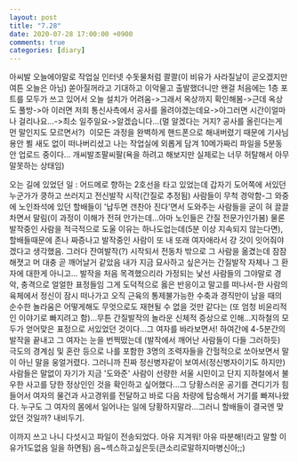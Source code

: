```yaml
---
layout: post
title: "7.28"
date: 2020-07-28 17:00:00 +0900
comments: true 
categories: [diary] 
---
```

아씨발 오늘에야말로 작업실 인터넷 수돗물처럼 콸콸(이 비유가 사라질날이 곧오겠지만 여튼 오늘은 아님) 쏟아질꺼라고 기대하고 이악물고 출발했더니만 왠걸
처음에는 1층 포트를 모두가 쓰고 있어서 오늘 설치가 어려움->그래서 옥상까지 확인해봄->근데 옥상도 풀방->아 이러면 저희 통신사측에서 공사를 올려야겠는데요->아그러면 시간이얼마나 걸리나요...->최소 일주일요->알겠습니다...(멀 알겠다는 거지? 공사를 올린다는게 먼 말인지도 모르면서?) 
이모든 과정을 완벽하게 핸드폰으로 해내버렸기 때문에 기사님 용안 뵐 새도 없이 떠나버리셨고 나는 작업실에 외롭게 담겨 10메가짜리 파일을 5분동안 업로드 중이다...
개씨발조팔씨팔(욕을 하려고 해보지만 실제로는 너무 허탈해서 아무말못하는 상태임)

오는 길에 있었던 일 : 어드메로 향하는 2호선을 타고 있었는데 갑자기 도어쪽에 서있던 누군가가 쿵하고 쓰러지고 전신발작 시작(간질로 추정됨)
사람들이 무척 경악함-그 와중에 노인좌석에 있던 할배들이 '납두면 갠찬아 진다'면서 도와주는 사람들을 굳이 혀 끌끌차면서 말림(이 과정이 이해가 전혀 안가는데...아마 노인들은 간질 전문가인가봄) 물론 발작중인 사람을 적극적으로 도울 이유는 하나도업는데(5분 이상 지속되지 않는다면), 할배들때문에 존나 짜증나고 발작중인 사람이 또 내 또래 여자애라서 걍 갓이 잇어줘야 겠다고 생각했음. 그러다 잔여발작(?) 시작되서 전동차 밖으로 그 사람을 옮겼는데 잠잠해졋고 머 대충 곧 깨어날거 같았음
내가 지금 묘사하고 싶은거는 간질발작 자체나 그 환자에 대한게 아니고... 발작을 처음 목격했으리라 가정되는 낯선 사람들의 그야말로 경악, 충격으로 얼얼한 표정들임
그게 도덕적으로 옳은 반응이고 말고를 떠나서-한 사람의 육체에서 정신이 잠시 떠나가고 오직 근육의 통제불가능한 수축과 경직만이 남을 때의 순수한 놀라움은 어떻게해도 무엇으로도 재현될 수 없을 것만 같다는 (또 엄청 비윤리적인 이야기로 빠지려고 함)...무튼 간질발작의 놀라운 신체적 증상으로 인해...지하철의 모두가 얻어맞은 표정으로 서있었던 것이다...그 여자를 바라보면서! 하여간에 4-5분간의 발작을 끝내고 그 여자는 눈을 번쩍떴는데 (발작에서 깨어난 사람들이 다들 그러하듯) 극도의 경계심 및 혼란 등으로 나를 포함한 3명의 조력자들을 간헐적으로 쏘아보면서 말이 아닌 말을 웅얼거렸다. 그러니까 진짜 정신병자같이 보여서(정신병자이기도 하지만) 사람들은 말없이 자기가 지금 '도와준' 사람이 선량한 서울 시민이고 단지 지하철에서 불우한 사고를 당한 정상인인 것을 확인하고 싶어했다...그 당황스러운 공기를 견디기가 힘들어서 여자의 물건과 사고경위를 전달하고 바로 다음 차량에 탑승해서 거기를 빠져나왔다. 누구도 그 여자의 몸에서 일어나는 일에 당황하지말라...그러니 할배들이 결국엔 맞았던 것일까? 내비두기.

이까지 쓰고 나니 다섯시고 파일이 전송되었다. 아유 지겨워! 아유 따분해!(라고 말할 이유가1도없음 일을 하면됨)
음~섹스하고싶은듯(큰소리로말하지마병신아;;)



